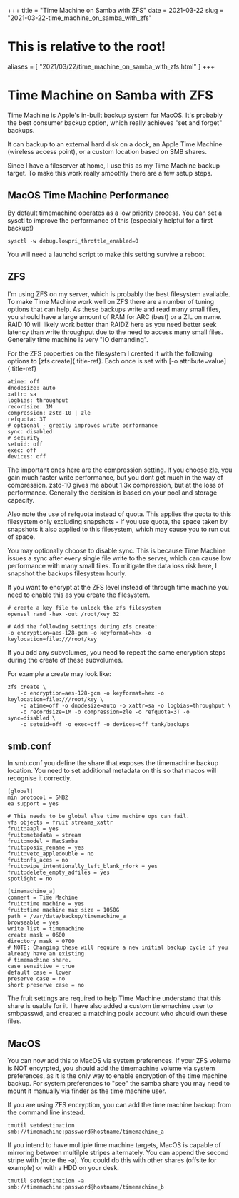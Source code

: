 +++
title = "Time Machine on Samba with ZFS"
date = 2021-03-22
slug = "2021-03-22-time_machine_on_samba_with_zfs"
# This is relative to the root!
aliases = [ "2021/03/22/time_machine_on_samba_with_zfs.html" ]
+++
# Time Machine on Samba with ZFS

Time Machine is Apple\'s in-built backup system for MacOS. It\'s
probably the best consumer backup option, which really achieves \"set
and forget\" backups.

It can backup to an external hard disk on a dock, an Apple Time Machine
(wireless access point), or a custom location based on SMB shares.

Since I have a fileserver at home, I use this as my Time Machine backup
target. To make this work really smoothly there are a few setup steps.

## MacOS Time Machine Performance

By default timemachine operates as a low priority process. You can set a
sysctl to improve the performance of this (especially helpful for a
first backup!)

    sysctl -w debug.lowpri_throttle_enabled=0

You will need a launchd script to make this setting survive a reboot.

## ZFS

I\'m using ZFS on my server, which is probably the best filesystem
available. To make Time Machine work well on ZFS there are a number of
tuning options that can help. As these backups write and read many small
files, you should have a large amount of RAM for ARC (best) or a ZIL on
nvme. RAID 10 will likely work better than RAIDZ here as you need better
seek latency than write throughput due to the need to access many small
files. Generally time machine is very \"IO demanding\".

For the ZFS properties on the filesystem I created it with the following
options to [zfs create]{.title-ref}. Each once is set with [-o
attribute=value]{.title-ref}

    atime: off
    dnodesize: auto
    xattr: sa
    logbias: throughput
    recordsize: 1M
    compression: zstd-10 | zle
    refquota: 3T
    # optional - greatly improves write performance
    sync: disabled
    # security
    setuid: off
    exec: off
    devices: off

The important ones here are the compression setting. If you choose zle,
you gain much faster write performance, but you dont get much in the way
of compression. zstd-10 gives me about 1.3x compression, but at the loss
of performance. Generally the decision is based on your pool and storage
capacity.

Also note the use of refquota instead of quota. This applies the quota
to this filesystem only excluding snapshots - if you use quota, the
space taken by snapshots it also applied to this filesystem, which may
cause you to run out of space.

You may optionally choose to disable sync. This is because Time Machine
issues a sync after every single file write to the server, which can
cause low performance with many small files. To mitigate the data loss
risk here, I snapshot the backups filesystem hourly.

If you want to encrypt at the ZFS level instead of through time machine
you need to enable this as you create the filesystem.

    # create a key file to unlock the zfs filesystem
    openssl rand -hex -out /root/key 32

    # Add the following settings during zfs create:
    -o encryption=aes-128-gcm -o keyformat=hex -o keylocation=file:///root/key

If you add any subvolumes, you need to repeat the same encryption steps
during the create of these subvolumes.

For example a create may look like:

    zfs create \
        -o encryption=aes-128-gcm -o keyformat=hex -o keylocation=file:///root/key \
        -o atime=off -o dnodesize=auto -o xattr=sa -o logbias=throughput \
        -o recordsize=1M -o compression=zle -o refquota=3T -o sync=disabled \
        -o setuid=off -o exec=off -o devices=off tank/backups

## smb.conf

In smb.conf you define the share that exposes the timemachine backup
location. You need to set additional metadata on this so that macos will
recognise it correctly.

    [global]
    min protocol = SMB2
    ea support = yes

    # This needs to be global else time machine ops can fail.
    vfs objects = fruit streams_xattr
    fruit:aapl = yes
    fruit:metadata = stream
    fruit:model = MacSamba
    fruit:posix_rename = yes
    fruit:veto_appledouble = no
    fruit:nfs_aces = no
    fruit:wipe_intentionally_left_blank_rfork = yes
    fruit:delete_empty_adfiles = yes
    spotlight = no

    [timemachine_a]
    comment = Time Machine
    fruit:time machine = yes
    fruit:time machine max size = 1050G
    path = /var/data/backup/timemachine_a
    browseable = yes
    write list = timemachine
    create mask = 0600
    directory mask = 0700
    # NOTE: Changing these will require a new initial backup cycle if you already have an existing
    # timemachine share.
    case sensitive = true
    default case = lower
    preserve case = no
    short preserve case = no

The fruit settings are required to help Time Machine understand that
this share is usable for it. I have also added a custom timemachine user
to smbpasswd, and created a matching posix account who should own these
files.

## MacOS

You can now add this to MacOS via system preferences. If your ZFS volume
is NOT encyrpted, you should add the timemachine volume via system
preferences, as it is the only way to enable encryption of the time
machine backup. For system preferences to \"see\" the samba share you
may need to mount it manually via finder as the time machine user.

If you are using ZFS encryption, you can add the time machine backup
from the command line instead.

    tmutil setdestination smb://timemachine:password@hostname/timemachine_a

If you intend to have multiple time machine targets, MacOS is capable of
mirroring between multilple stripes alternately. You can append the
second stripe with (note the -a). You could do this with other shares
(offsite for example) or with a HDD on your desk.

    tmutil setdestination -a smb://timemachine:password@hostname/timemachine_b

